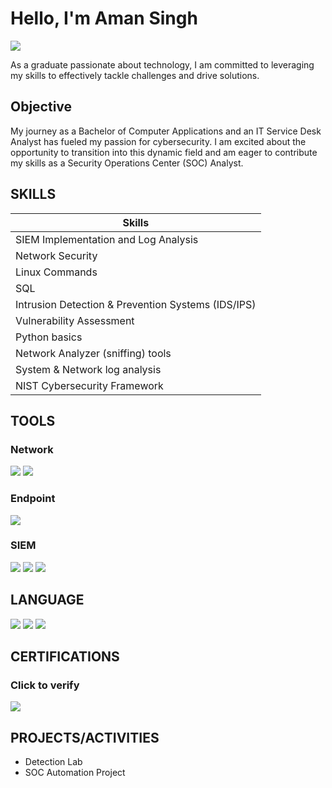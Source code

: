 # Hello, I'm Aman Singh
<a href="https://linkedin.com"><img src="https://img.shields.io/badge/-LinkedIn-0072b1?&style=for-the-badge&logo=linkedin&logoColor=white" /></a>

As a graduate passionate about technology, I am committed to leveraging my skills to effectively tackle challenges and drive solutions.

## Objective

My journey as a Bachelor of Computer Applications and an IT Service Desk Analyst has fueled my passion for cybersecurity. I am excited about the opportunity to transition into this dynamic field and am eager to contribute my skills as a Security Operations Center (SOC) Analyst.

## SKILLS

| Skills                                               |
|-----------------------------------------------|
| SIEM Implementation and Log Analysis          | 
| Network Security                              | 
| Linux Commands                                | 
| SQL                                           | 
| Intrusion Detection & Prevention Systems (IDS/IPS) |             |
| Vulnerability Assessment                       |
| Python basics                                  |
| Network Analyzer (sniffing) tools              |
| System & Network log analysis                  |
| NIST Cybersecurity Framework                   |



## TOOLS

### Network
<div>
    <img src="https://img.shields.io/badge/-Wireshark-1679A7?&style=for-the-badge&logo=Wireshark&logoColor=white" />
    <img src="https://img.shields.io/badge/-Suricata-EF3B2D?&style=for-the-badge&logo=Suricata&logoColor=white" />
    
</div>

### Endpoint
<div>
    <img src="https://img.shields.io/badge/-Wazuh-4B275F?&style=for-the-badge&logo=Wazuh&logoColor=white" />

</div>

### SIEM
<div>
    <img src="https://img.shields.io/badge/-Wazuh-4B275F?&style=for-the-badge&logo=Wazuh&logoColor=white" />
    <img src="https://img.shields.io/badge/-Splunk-000000?&style=for-the-badge&logo=Splunk&logoColor=white" />
    <img src="https://img.shields.io/badge/-Elastic-005571?&style=for-the-badge&logo=Elastic&logoColor=white" />
</div>

## LANGUAGE
<div>
<img src="https://img.shields.io/badge/-SQL-00758F?&style=for-the-badge&logo=MySQL&logoColor=white" />
<img src="https://img.shields.io/badge/-Python-306998?&style=for-the-badge&logo=Python&logoColor=white" />
<img src="https://img.shields.io/badge/-Linux-32CD32?&style=for-the-badge&logo=Linux&logoColor=white" />

</div>

## CERTIFICATIONS
### Click to verify 
<div>
<div></div><a href="https://coursera.org/share/145ea5d45f728012237fcd588bfd15f5" target="_blank">
  <img src="https://img.shields.io/badge/-Google%20Cybersecurity%20Certificate-4285F4?&style=for-the-badge&logo=Google&logoColor=white" />
</a>

</div>

## PROJECTS/ACTIVITIES
- Detection Lab
- SOC Automation Project
